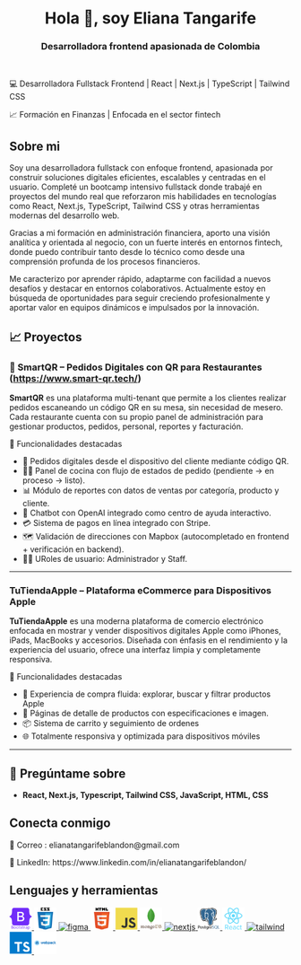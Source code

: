 <h1 align="center">Hola 👋, soy Eliana Tangarife</h1>
<h3 align="center">Desarrolladora frontend apasionada de Colombia</h3>
<br>

💻 Desarrolladora Fullstack Frontend | React | Next.js | TypeScript | Tailwind CSS

📈 Formación en Finanzas | Enfocada en el sector fintech

## Sobre mi
Soy una desarrolladora fullstack con enfoque frontend, apasionada por construir soluciones digitales eficientes, escalables y centradas en el usuario. Completé un bootcamp intensivo fullstack donde trabajé en proyectos del mundo real que reforzaron mis habilidades en tecnologías como React, Next.js, TypeScript, Tailwind CSS y otras herramientas modernas del desarrollo web.

Gracias a mi formación en administración financiera, aporto una visión analítica y orientada al negocio, con un fuerte interés en entornos fintech, donde puedo contribuir tanto desde lo técnico como desde una comprensión profunda de los procesos financieros.

Me caracterizo por aprender rápido, adaptarme con facilidad a nuevos desafíos y destacar en entornos colaborativos. Actualmente estoy en búsqueda de oportunidades para seguir creciendo profesionalmente y aportar valor en equipos dinámicos e impulsados por la innovación.

## 📈 Proyectos
###  🧾 SmartQR – Pedidos Digitales con QR para Restaurantes (https://www.smart-qr.tech/)

**SmartQR** es una plataforma multi-tenant que permite a los clientes realizar pedidos escaneando un código QR en su mesa, sin necesidad de mesero. Cada restaurante cuenta con su propio panel de administración para gestionar productos, pedidos, personal, reportes y facturación.

🚀 Funcionalidades destacadas

- 📲 Pedidos digitales desde el dispositivo del cliente mediante código QR.
- 🧑‍🍳 Panel de cocina con flujo de estados de pedido (pendiente → en proceso → listo).
- 📊 Módulo de reportes con datos de ventas por categoría, producto y cliente.
- 🤖 Chatbot con OpenAI integrado como centro de ayuda interactivo.
- 💳 Sistema de pagos en línea integrado con Stripe.
- 🗺️ Validación de direcciones con Mapbox (autocompletado en frontend + verificación en backend).
- 🧑‍💼 URoles de usuario: Administrador y Staff.

---
### TuTiendaApple – Plataforma eCommerce para Dispositivos Apple

**TuTiendaApple** es una moderna plataforma de comercio electrónico enfocada en mostrar y vender dispositivos digitales Apple como iPhones, iPads, MacBooks y accesorios. Diseñada con énfasis en el rendimiento y la experiencia del usuario, ofrece una interfaz limpia y completamente responsiva.


 🚀 Funcionalidades destacadas

- 🛒 Experiencia de compra fluida: explorar, buscar y filtrar productos Apple
- 🧾 Páginas de detalle de productos con especificaciones e imagen.
- 📦  Sistema de carrito y seguimiento de ordenes
- 🌐 Totalmente responsiva y optimizada para dispositivos móviles


---

## 💬 Pregúntame sobre
- **React, Next.js, Typescript, Tailwind CSS, JavaScript, HTML, CSS**


## Conecta conmigo
<link align="left"> 📧 Correo : elianatangarifeblandon@gmail.com</link>
<p align="left"> 💼 LinkedIn: https://www.linkedin.com/in/elianatangarifeblandon/</p>


## Lenguajes y herramientas
<p align="left"> <a href="https://getbootstrap.com" target="_blank" rel="noreferrer"> <img src="https://raw.githubusercontent.com/devicons/devicon/master/icons/bootstrap/bootstrap-plain-wordmark.svg" alt="bootstrap" width="40" height="40"/> </a> <a href="https://www.w3schools.com/css/" target="_blank" rel="noreferrer"> <img src="https://raw.githubusercontent.com/devicons/devicon/master/icons/css3/css3-original-wordmark.svg" alt="css3" width="40" height="40"/> </a> <a href="https://www.figma.com/" target="_blank" rel="noreferrer"> <img src="https://www.vectorlogo.zone/logos/figma/figma-icon.svg" alt="figma" width="40" height="40"/> </a> <a href="https://www.w3.org/html/" target="_blank" rel="noreferrer"> <img src="https://raw.githubusercontent.com/devicons/devicon/master/icons/html5/html5-original-wordmark.svg" alt="html5" width="40" height="40"/> </a> <a href="https://developer.mozilla.org/en-US/docs/Web/JavaScript" target="_blank" rel="noreferrer"> <img src="https://raw.githubusercontent.com/devicons/devicon/master/icons/javascript/javascript-original.svg" alt="javascript" width="40" height="40"/> </a> <a href="https://www.mongodb.com/" target="_blank" rel="noreferrer"> <img src="https://raw.githubusercontent.com/devicons/devicon/master/icons/mongodb/mongodb-original-wordmark.svg" alt="mongodb" width="40" height="40"/> </a> <a href="https://nextjs.org/" target="_blank" rel="noreferrer"> <img src="https://cdn.worldvectorlogo.com/logos/nextjs-2.svg" alt="nextjs" width="40" height="40"/> </a> <a href="https://www.postgresql.org" target="_blank" rel="noreferrer"> <img src="https://raw.githubusercontent.com/devicons/devicon/master/icons/postgresql/postgresql-original-wordmark.svg" alt="postgresql" width="40" height="40"/> </a> <a href="https://reactjs.org/" target="_blank" rel="noreferrer"> <img src="https://raw.githubusercontent.com/devicons/devicon/master/icons/react/react-original-wordmark.svg" alt="react" width="40" height="40"/> </a> <a href="https://tailwindcss.com/" target="_blank" rel="noreferrer"> <img src="https://www.vectorlogo.zone/logos/tailwindcss/tailwindcss-icon.svg" alt="tailwind" width="40" height="40"/> </a> <a href="https://www.typescriptlang.org/" target="_blank" rel="noreferrer"> <img src="https://raw.githubusercontent.com/devicons/devicon/master/icons/typescript/typescript-original.svg" alt="typescript" width="40" height="40"/> </a> <a href="https://webpack.js.org" target="_blank" rel="noreferrer"> <img src="https://raw.githubusercontent.com/devicons/devicon/d00d0969292a6569d45b06d3f350f463a0107b0d/icons/webpack/webpack-original-wordmark.svg" alt="webpack" width="40" height="40"/> </a> </p>
